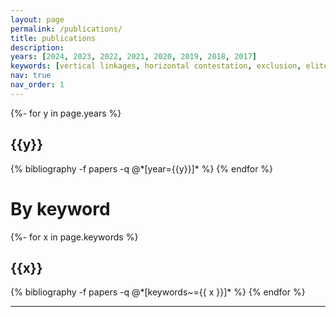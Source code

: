 ```yaml
---
layout: page
permalink: /publications/
title: publications
description:   
years: [2024, 2023, 2022, 2021, 2020, 2019, 2018, 2017]
keywords: [vertical linkages, horizontal contestation, exclusion, elite connections, methods]
nav: true
nav_order: 1
---
```


<!-- _pages/publications.md -->
<div class="publications">

{%- for y in page.years %}
  <h2 class="year">{{y}}</h2>
  {% bibliography -f papers -q @*[year={{y}}]* %}
{% endfor %}

</div>

# By keyword


<!-- _pages/publications.md -->
<div class="publications">

{%- for x in page.keywords %}
  <h2 class="key" id = {{x}}>{{x}}</h2>
  {% bibliography -f papers -q @*[keywords~={{ x }}]* %}
{% endfor %}

</div>


---
